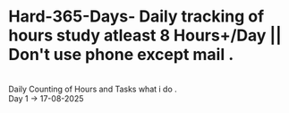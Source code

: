 # Hard-365-Days-  Daily tracking of hours study atleast 8 Hours+/Day || Don't use phone except mail . 
<br>
Daily Counting of Hours and Tasks what i do .
<br>
Day 1 -> 17-08-2025 


